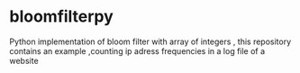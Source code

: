 # bloomfilterpy
Python implementation of bloom filter with array of integers , this repository contains an example ,counting ip adress frequencies in a log file of  a website 
